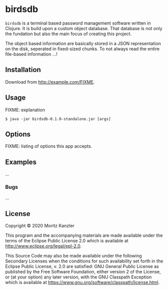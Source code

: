 # birdsdb

`birdsdb` is a terminal based password management software written in Clojure. It is build upon a custom object database. That database is not only the fundation but also the main focus of creating this project.

The object based information are basically stored in a JSON representation on the disk, seperated in fixed-sized chunks. To not always read the entire file-based information ...!

## Installation

Download from http://example.com/FIXME.

## Usage

FIXME: explanation

    $ java -jar birdsdb-0.1.0-standalone.jar [args]

## Options

FIXME: listing of options this app accepts.

## Examples

...

### Bugs

...

## License

Copyright © 2020 Moritz Kanzler

This program and the accompanying materials are made available under the
terms of the Eclipse Public License 2.0 which is available at
http://www.eclipse.org/legal/epl-2.0.

This Source Code may also be made available under the following Secondary
Licenses when the conditions for such availability set forth in the Eclipse
Public License, v. 2.0 are satisfied: GNU General Public License as published by
the Free Software Foundation, either version 2 of the License, or (at your
option) any later version, with the GNU Classpath Exception which is available
at https://www.gnu.org/software/classpath/license.html.
